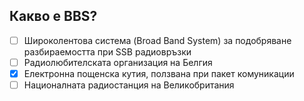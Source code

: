 ## Какво е BBS?

<!-- Верният отговор е отбелязан с [X] -->

- [ ] Широколентова система (Broad Band System) за подобряване разбираемостта при SSB радиовръзки
- [ ] Радиолюбителската организация на Белгия
- [X] Електронна пощенска кутия, ползвана при пакет комуникации
- [ ] Националната радиостанция на Великобритания
